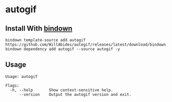 # autogif

## Install With [bindown](https://github.com/WillAbides/bindown)

```shell
bindown template-source add autogif https://github.com/WillAbides/autogif/releases/latest/download/bindown.yaml
bindown dependency add autogif --source autogif -y
```

## Usage
<!--- everything between the next line and the "end usage output" comment is generated by script/generate-readme --->
<!--- start usage output --->

```
Usage: autogif

Flags:
  -h, --help       Show context-sensitive help.
      --version    Output the autogif version and exit.
```

<!--- end usage output --->
